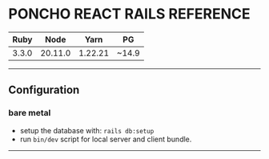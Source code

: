 # PONCHO REACT RAILS REFERENCE

| Ruby  | Node    | Yarn    | PG    |
| ----- | ------- | ------- | ----- |
| 3.3.0 | 20.11.0 | 1.22.21 | ~14.9 |
---

## Configuration

### bare metal
- setup the database with: `rails db:setup`
- run `bin/dev` script for local server and client bundle.

---
